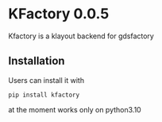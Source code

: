 # KFactory 0.0.5

Kfactory is a klayout backend for gdsfactory

## Installation

Users can install it with

```
pip install kfactory
```


at the moment works only on python3.10
